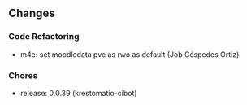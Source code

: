 ## Changes

### Code Refactoring

* m4e: set moodledata pvc as rwo as default (Job Céspedes Ortiz)

### Chores

* release: 0.0.39 (krestomatio-cibot)
